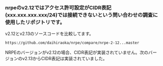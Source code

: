 ### nrpeのv2.12ではアクセス許可設定がCIDR表記(xxx.xxx.xxx.xxx/24)では接続できないという問い合わせの調査に使用したリポジトリです。

v2.12とv2.13のソースコードを比較してます。
```
https://github.com/daihiraoka/nrpe/compare/nrpe-2-12...master
```

NRPEのバージョンがv2.12の場合、CIDR表記が実装されていません。次のバージョンのv2.13からCIDR表記は実装されていました。
